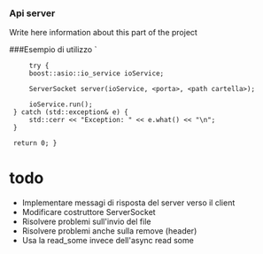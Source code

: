 ### Api server

Write here information about this part of the project

###Esempio di utilizzo
`    
 
         try {
         boost::asio::io_service ioService;
 
         ServerSocket server(ioService, <porta>, <path cartella>);
 
         ioService.run();
     } catch (std::exception& e) {
         std::cerr << "Exception: " << e.what() << "\n";
     }
 
     return 0; }


# todo
* Implementare messagi di risposta del server verso il client
* Modificare costruttore ServerSocket
* Risolvere problemi sull'invio del file
* Risolvere problemi anche sulla remove (header)
* Usa la read_some invece dell'async read some

